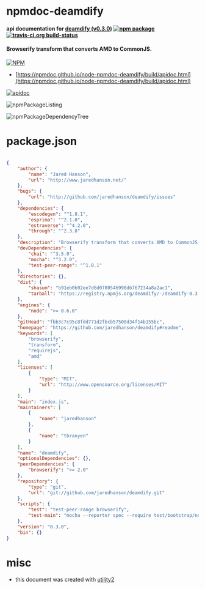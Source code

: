 # npmdoc-deamdify

#### api documentation for  [deamdify (v0.3.0)](https://github.com/jaredhanson/deamdify#readme)  [![npm package](https://img.shields.io/npm/v/npmdoc-deamdify.svg?style=flat-square)](https://www.npmjs.org/package/npmdoc-deamdify) [![travis-ci.org build-status](https://api.travis-ci.org/npmdoc/node-npmdoc-deamdify.svg)](https://travis-ci.org/npmdoc/node-npmdoc-deamdify)

#### Browserify transform that converts AMD to CommonJS.

[![NPM](https://nodei.co/npm/deamdify.png?downloads=true&downloadRank=true&stars=true)](https://www.npmjs.com/package/deamdify)

- [https://npmdoc.github.io/node-npmdoc-deamdify/build/apidoc.html](https://npmdoc.github.io/node-npmdoc-deamdify/build/apidoc.html)

[![apidoc](https://npmdoc.github.io/node-npmdoc-deamdify/build/screenCapture.buildCi.browser.%252Ftmp%252Fbuild%252Fapidoc.html.png)](https://npmdoc.github.io/node-npmdoc-deamdify/build/apidoc.html)

![npmPackageListing](https://npmdoc.github.io/node-npmdoc-deamdify/build/screenCapture.npmPackageListing.svg)

![npmPackageDependencyTree](https://npmdoc.github.io/node-npmdoc-deamdify/build/screenCapture.npmPackageDependencyTree.svg)



# package.json

```json

{
    "author": {
        "name": "Jared Hanson",
        "url": "http://www.jaredhanson.net/"
    },
    "bugs": {
        "url": "http://github.com/jaredhanson/deamdify/issues"
    },
    "dependencies": {
        "escodegen": "^1.8.1",
        "esprima": "^2.1.0",
        "estraverse": "^4.2.0",
        "through": "^2.3.8"
    },
    "description": "Browserify transform that converts AMD to CommonJS.",
    "devDependencies": {
        "chai": "^3.5.0",
        "mocha": "^3.2.0",
        "test-peer-range": "^1.0.1"
    },
    "directories": {},
    "dist": {
        "shasum": "b91eb0b92ee7d6d0780546998db767234a8a2ac1",
        "tarball": "https://registry.npmjs.org/deamdify/-/deamdify-0.3.0.tgz"
    },
    "engines": {
        "node": ">= 0.6.0"
    },
    "gitHead": "fbb3c7c95c8fdd771d2fbcb57508d34f14b155bc",
    "homepage": "https://github.com/jaredhanson/deamdify#readme",
    "keywords": [
        "browserify",
        "transform",
        "requirejs",
        "amd"
    ],
    "licenses": [
        {
            "type": "MIT",
            "url": "http://www.opensource.org/licenses/MIT"
        }
    ],
    "main": "index.js",
    "maintainers": [
        {
            "name": "jaredhanson"
        },
        {
            "name": "tbranyen"
        }
    ],
    "name": "deamdify",
    "optionalDependencies": {},
    "peerDependencies": {
        "browserify": ">= 2.0"
    },
    "repository": {
        "type": "git",
        "url": "git://github.com/jaredhanson/deamdify.git"
    },
    "scripts": {
        "test": "test-peer-range browserify",
        "test-main": "mocha --reporter spec --require test/bootstrap/node test/*.test.js"
    },
    "version": "0.3.0",
    "bin": {}
}
```



# misc
- this document was created with [utility2](https://github.com/kaizhu256/node-utility2)
